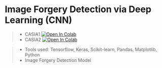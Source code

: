 # Image Forgery Detection via Deep Learning (CNN)

> - CASIA1 [![Open In Colab](https://colab.research.google.com/assets/colab-badge.svg)](https://githubtocolab.com/yashgupta1299/Image_Forgery_Detection/blob/main/C1project.ipynb "Open Notebook")
> - CASIA2 [![Open In Colab](https://colab.research.google.com/assets/colab-badge.svg)](https://githubtocolab.com/yashgupta1299/Image_Forgery_Detection/blob/main/C2project.ipynb "Open Notebook")

> - Tools used: Tensorflow, Keras, Scikit-learn, Pandas, Matplotlib, Python
> - Image Forgery Detection Model
